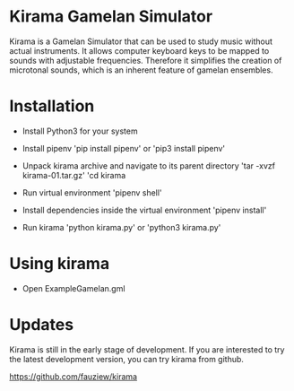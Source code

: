 # Kirama Gamelan Simulator

Kirama is a Gamelan Simulator that can be used to study music without actual instruments. 
It allows computer keyboard keys to be mapped to sounds with adjustable frequencies. 
Therefore it simplifies the creation of microtonal sounds, which is an inherent feature of gamelan ensembles. 

# Installation

- Install Python3 for your system

- Install pipenv 
	'pip install pipenv' or 'pip3 install pipenv'

- Unpack kirama archive and navigate to its parent directory
	'tar -xvzf kirama-01.tar.gz'
	'cd kirama

- Run virtual environment
	'pipenv shell'

- Install dependencies inside the virtual environment
	'pipenv install'

- Run kirama
	'python kirama.py' or 'python3 kirama.py'

# Using kirama

- Open ExampleGamelan.gml

# Updates

Kirama is still in the early stage of development. If you are interested to try the latest development version, you can try kirama from github. 

https://github.com/fauziew/kirama
